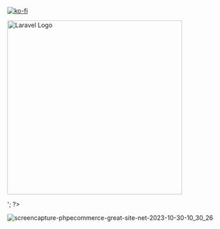 [![ko-fi](https://ko-fi.com/img/githubbutton_sm.svg)](https://ko-fi.com/V7V1LLFKO)
<?php
echo '<p align="center"><a href="https://laravel.com" target="_blank"><img src="https://raw.githubusercontent.com/laravel/art/master/logo-lockup/5%20SVG/2%20CMYK/1%20Full%20Color/laravel-logolockup-cmyk-red.svg" width="400" alt="Laravel Logo"></a></p>';
?>

![screencapture-phpecommerce-great-site-net-2023-10-30-10_30_26](https://github.com/Majid-Razzaq/php-ecommerce-Project/assets/80920360/0177fb88-d314-4909-8926-5366e45107d1)
